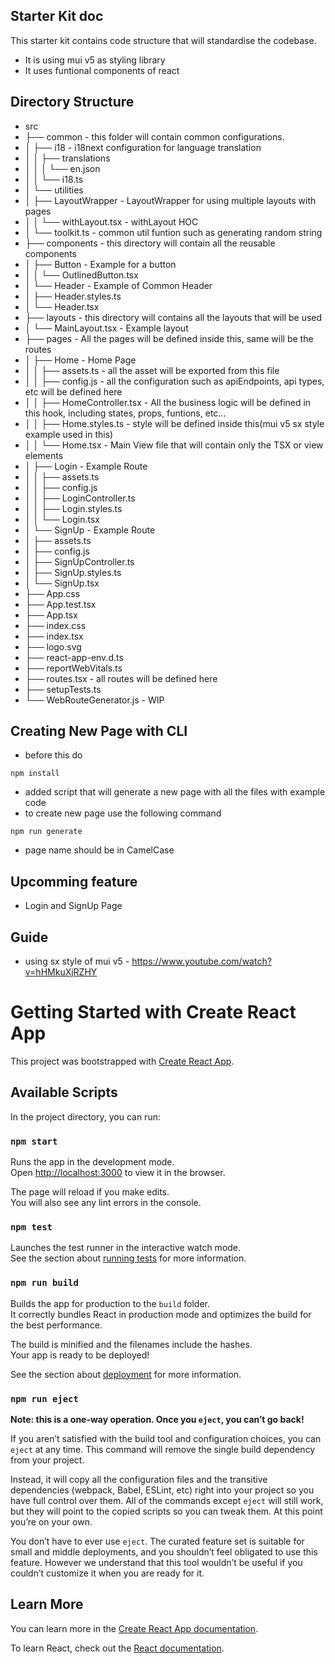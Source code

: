 ## Starter Kit doc
This starter kit contains code structure that will standardise the codebase.
- It is using mui v5 as styling library
- It uses funtional components of react


## Directory Structure
- src
- ├── common - this folder will contain common configurations.
- │   ├── i18 - i18next configuration for language translation
- │   │   ├── translations
- │   │   │   └── en.json
- │   │   └── i18.ts
- │   └── utilities
- │       ├── LayoutWrapper - LayoutWrapper for using multiple layouts with pages
- │       │   └── withLayout.tsx - withLayout HOC 
- │       └── toolkit.ts - common util funtion such as generating random string
- ├── components - this directory will contain all the reusable components
- │   ├── Button - Example for a button
- │   │   └── OutlinedButton.tsx
- │   └── Header - Example of Common Header
- │       ├── Header.styles.ts
- │       └── Header.tsx
- ├── layouts - this directory will contains all the layouts that will be used 
- │   └── MainLayout.tsx - Example layout
- ├── pages - All the pages will be defined inside this, same will be the routes
- │   ├── Home - Home Page
- │   │   ├── assets.ts - all the asset will be exported from this file
- │   │   ├── config.js - all the configuration such as apiEndpoints, api types, etc will be defined here
- │   │   ├── HomeController.tsx - All the business logic will be defined in this hook, including states, props, funtions, etc...
- │   │   ├── Home.styles.ts - style will be defined inside this(mui v5 sx style example used in this)
- │   │   └── Home.tsx - Main View file that will contain only the TSX or view elements
- │   ├── Login - Example Route
- │   │   ├── assets.ts
- │   │   ├── config.js
- │   │   ├── LoginController.ts
- │   │   ├── Login.styles.ts
- │   │   └── Login.tsx
- │   └── SignUp - Example Route
- │       ├── assets.ts
- │       ├── config.js
- │       ├── SignUpController.ts
- │       ├── SignUp.styles.ts
- │       └── SignUp.tsx
- ├── App.css
- ├── App.test.tsx
- ├── App.tsx 
- ├── index.css
- ├── index.tsx
- ├── logo.svg
- ├── react-app-env.d.ts
- ├── reportWebVitals.ts
- ├── routes.tsx - all routes will be defined here
- ├── setupTests.ts
- └── WebRouteGenerator.js - WIP


## Creating New Page with CLI
- before this do 
```properties 
npm install
``` 
- added script that will generate a new page with all the files with example code
- to create new page use the following command
```properties 
npm run generate
```
- page name should be in CamelCase

## Upcomming feature
- Login and SignUp Page

## Guide
- using sx style of mui v5 - https://www.youtube.com/watch?v=hHMkuXjRZHY
# Getting Started with Create React App

This project was bootstrapped with [Create React App](https://github.com/facebook/create-react-app).

## Available Scripts

In the project directory, you can run:

### `npm start`

Runs the app in the development mode.\
Open [http://localhost:3000](http://localhost:3000) to view it in the browser.

The page will reload if you make edits.\
You will also see any lint errors in the console.

### `npm test`

Launches the test runner in the interactive watch mode.\
See the section about [running tests](https://facebook.github.io/create-react-app/docs/running-tests) for more information.

### `npm run build`

Builds the app for production to the `build` folder.\
It correctly bundles React in production mode and optimizes the build for the best performance.

The build is minified and the filenames include the hashes.\
Your app is ready to be deployed!

See the section about [deployment](https://facebook.github.io/create-react-app/docs/deployment) for more information.

### `npm run eject`

**Note: this is a one-way operation. Once you `eject`, you can’t go back!**

If you aren’t satisfied with the build tool and configuration choices, you can `eject` at any time. This command will remove the single build dependency from your project.

Instead, it will copy all the configuration files and the transitive dependencies (webpack, Babel, ESLint, etc) right into your project so you have full control over them. All of the commands except `eject` will still work, but they will point to the copied scripts so you can tweak them. At this point you’re on your own.

You don’t have to ever use `eject`. The curated feature set is suitable for small and middle deployments, and you shouldn’t feel obligated to use this feature. However we understand that this tool wouldn’t be useful if you couldn’t customize it when you are ready for it.

## Learn More

You can learn more in the [Create React App documentation](https://facebook.github.io/create-react-app/docs/getting-started).

To learn React, check out the [React documentation](https://reactjs.org/).

